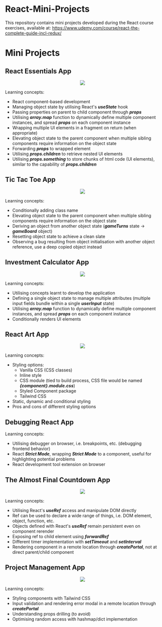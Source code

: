 # React-Mini-Projects
This repository contains mini projects developed during the React course exercises, available at: https://www.udemy.com/course/react-the-complete-guide-incl-redux/

# Mini Projects
## React Essentials App

<p align="center">
 <img src="https://github.com/leongjinghao/React-Mini-Projects/assets/73938217/1814a13d-e82f-4e62-b9a4-c16464181e25">
</p>

Learning concepts:
- React component-based development
- Managing object state by utilising React's **_useState_** hook
- Passing properties on parent to child component through **_props_**
- Utilising **_array.map_** function to dynamically define multiple component instances, and spread **_props_** on each component instance
- Wrapping multiple UI elements in a fragment on return (when appropriate)
- Elevating object state to the parent component when multiple sibling components require information on the object state
- Forwarding **_props_** to wrapped element
- Utilising **_props.children_** to retrieve nested UI elements
- Utilising **_props.something_** to store chunks of html code (UI elements), similar to the capability of **_props.children_**

## Tic Tac Toe App

<p align="center">
 <img src="https://github.com/leongjinghao/React-Mini-Projects/assets/73938217/fbbbed05-42e3-490f-98d2-ee10084776bf">
</p>

Learning concepts:
- Conditionally adding class name
- Elevating object state to the parent component when multiple sibling components require information on the object state
- Deriving an object from another object state (**_gameTurns_** state -> **_gameBoard_** object)
- Resetting object state to achieve a clean slate
- Observing a bug resulting from object initialisation with another object reference, use a deep copied object instead

## Investment Calculator App

<p align="center">
 <img src="https://github.com/leongjinghao/React-Mini-Projects/assets/73938217/f0235b6e-221e-4909-bdee-db2c6a5f7d50">
</p>

Learning concepts:
- Utilising concepts learnt to develop the application
- Defining a single object state to manage multiple attributes (multiple input fields bundle within a single **_userInput_** state)
- Utilising **_array.map_** function to dynamically define multiple component instances, and spread **_props_** on each component instance
- Conditionally renders UI elements

## React Art App

<p align="center">
 <img src="https://github.com/leongjinghao/React-Mini-Projects/assets/73938217/9f9e65cd-0d41-455f-8199-12c38beb2dbc">
</p>

Learning concepts:
- Styling options:
  - Vanilla CSS (CSS classes)
  - Inline style
  - CSS module (tied to build process, CSS file would be named **_{component}.module.css_**)
  - Styled Component package
  - Tailwind CSS
- Static, dynamic and conditional styling
- Pros and cons of different styling options

## Debugging React App

Learning concepts:
- Utilising debugger on browser, i.e. breakpoints, etc. (debugging frontend behavior)
- React **_Strict Mode_**, wrapping **_Strict Mode_** to a component, useful for highlighting potential problems
- React development tool extension on browser

## The Almost Final Countdown App

<p align="center">
 <img src="https://github.com/leongjinghao/React-Mini-Projects/assets/73938217/1b22b738-cd21-4501-9800-50b795b9d927">
</p>

Learning concepts:
- Utilising React's **_useRef_** access and manipulate DOM directly
- Ref can be used to declare a wide range of things, i.e. DOM element, object, function, etc.
- Objects defined with React's **_useRef_** remain persistent even on component rerender
- Exposing ref to child element using **_forwardRef_**
- Different timer implementation with **_setTimeout_** and **_setInterval_**
- Rendering component in a remote location through **_createPortal_**, not at direct parent/child component

## Project Management App

<p align="center">
 <img src="https://github.com/leongjinghao/React-Mini-Projects/assets/73938217/d4b7e308-5a4c-4e2f-aed7-ae9224f82781">
</p>

Learning concepts:
- Styling components with Tailwind CSS
- Input validation and rendering error modal in a remote location through **_createPortal_**
- Understanding props drilling (to avoid)
- Optimising random access with hashmap/dict implementation
